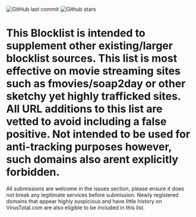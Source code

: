 ![GitHub last commit](https://img.shields.io/github/last-commit/manic-code/Emerging-Malicious-Domain-Blocklist?style=for-the-badge) ![Github stars](https://img.shields.io/github/stars/manic-code/Emerging-Malicious-Domain-Blocklist?style=for-the-badge)
# This Blocklist is intended to supplement other existing/larger blocklist sources. This list is most effective on movie streaming sites such as fmovies/soap2day or other sketchy yet highly trafficked sites. All URL additions to this list are vetted to avoid including a false positive. Not intended to be used for anti-tracking purposes however, such domains also arent explicitly forbidden. #

All submissions are welcome in the issues section, please ensure it does not break any legitimate services before submission. Newly registered domains that appear highly suspicious and have little history on VirusTotal.com are also eligible to be included in this list. 
